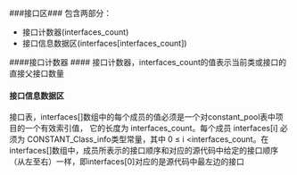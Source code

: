 ###接口区###
包含两部分：
- 接口计数器(interfaces_count)
- 接口信息数据区(interfaces[interfaces_count])

####接口计数器 ####
接口计数器，interfaces_count的值表示当前类或接口的直接父接口数量

#### 接口信息数据区 ####
 接口表，interfaces[]数组中的每个成员的值必须是一个对constant_pool表中项目的一个有效索引值， 它的长度为 interfaces_count。每个成员 interfaces[i]  必须为 CONSTANT_Class_info类型常量，其中 0 ≤ i <interfaces_count。在interfaces[]数组中，成员所表示的接口顺序和对应的源代码中给定的接口顺序（从左至右）一样，即interfaces[0]对应的是源代码中最左边的接口
